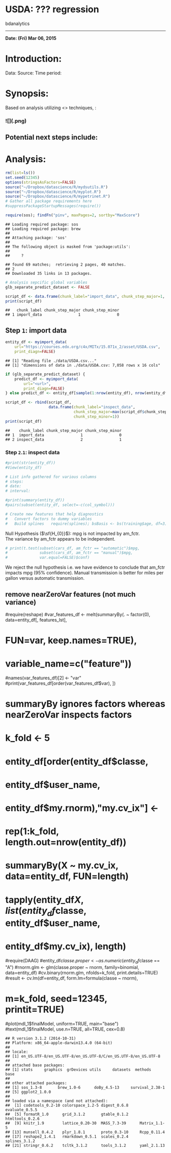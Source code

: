 # USDA: ??? regression
bdanalytics  

**  **    
**Date: (Fri) Mar 06, 2015**    

# Introduction:  

Data: 
Source: 
Time period: 



# Synopsis:

Based on analysis utilizing <> techniques, <conclusion heading>:  

### ![](<filename>.png)

## Potential next steps include:

# Analysis: 

```r
rm(list=ls())
set.seed(12345)
options(stringsAsFactors=FALSE)
source("~/Dropbox/datascience/R/mydsutils.R")
source("~/Dropbox/datascience/R/myplot.R")
source("~/Dropbox/datascience/R/mypetrinet.R")
# Gather all package requirements here
#suppressPackageStartupMessages(require())

require(sos); findFn("pinv", maxPages=2, sortby="MaxScore")
```

```
## Loading required package: sos
## Loading required package: brew
## 
## Attaching package: 'sos'
## 
## The following object is masked from 'package:utils':
## 
##     ?
```

```
## found 69 matches;  retrieving 2 pages, 40 matches.
## 2 
## Downloaded 35 links in 13 packages.
```

```r
# Analysis sepcific global variables
glb_separate_predict_dataset <- FALSE

script_df <- data.frame(chunk_label="import_data", chunk_step_major=1, chunk_step_minor=0)
print(script_df)
```

```
##   chunk_label chunk_step_major chunk_step_minor
## 1 import_data                1                0
```

## Step `1`: import data

```r
entity_df <- myimport_data(
    url="https://courses.edx.org/c4x/MITx/15.071x_2/asset/USDA.csv", 
    print_diagn=FALSE)
```

```
## [1] "Reading file ./data/USDA.csv..."
## [1] "dimensions of data in ./data/USDA.csv: 7,058 rows x 16 cols"
```

```r
if (glb_separate_predict_dataset) {
    predict_df <- myimport_data(
        url="<url>", 
        print_diagn=FALSE)
} else predict_df <- entity_df[sample(1:nrow(entity_df), nrow(entity_df) / 1000),]     

script_df <- rbind(script_df, 
                   data.frame(chunk_label="inspect_data", 
                              chunk_step_major=max(script_df$chunk_step_major)+1, 
                              chunk_step_minor=1))
print(script_df)
```

```
##    chunk_label chunk_step_major chunk_step_minor
## 1  import_data                1                0
## 2 inspect_data                2                1
```

### Step `2`.`1`: inspect data

```r
#print(str(entity_df))
#View(entity_df)

# List info gathered for various columns
# steps:
# date:
# interval:

#print(summary(entity_df))
#pairs(subset(entity_df, select=-c(col_symbol)))

# Create new features that help diagnostics
#   Convert factors to dummy variables
#   Build splines   require(splines); bsBasis <- bs(training$age, df=3)
```

Null Hypothesis ($\sf{H_{0}}$): mpg is not impacted by am_fctr.  
The variance by am_fctr appears to be independent. 

```r
# print(t.test(subset(cars_df, am_fctr == "automatic")$mpg, 
#              subset(cars_df, am_fctr == "manual")$mpg, 
#              var.equal=FALSE)$conf)
```
We reject the null hypothesis i.e. we have evidence to conclude that am_fctr impacts mpg (95% confidence). Manual transmission is better for miles per gallon versus automatic transmission.

## remove nearZeroVar features (not much variance)
#require(reshape)
#var_features_df <- melt(summaryBy(. ~ factor(0), data=entity_df[, features_lst], 
#                             FUN=var, keep.names=TRUE), 
#                             variable_name=c("feature"))
#names(var_features_df)[2] <- "var"
#print(var_features_df[order(var_features_df$var), ])
# summaryBy ignores factors whereas nearZeroVar inspects factors

# k_fold <- 5
# entity_df[order(entity_df$classe, 
#                   entity_df$user_name, 
#                   entity_df$my.rnorm),"my.cv_ix"] <- 
#     rep(1:k_fold, length.out=nrow(entity_df))
# summaryBy(X ~ my.cv_ix, data=entity_df, FUN=length)
# tapply(entity_df$X, list(entity_df$classe, entity_df$user_name, 
#                            entity_df$my.cv_ix), length)

#require(DAAG)
#entity_df$classe.proper <- as.numeric(entity_df$classe == "A")
#rnorm.glm <- glm(classe.proper ~ rnorm, family=binomial, data=entity_df)
#cv.binary(rnorm.glm, nfolds=k_fold, print.details=TRUE)
#result <- cv.lm(df=entity_df, form.lm=formula(classe ~ rnorm), 
#                    m=k_fold, seed=12345, printit=TRUE)

#plot(mdl_1$finalModel, uniform=TRUE, main="base")
#text(mdl_1$finalModel, use.n=TRUE, all=TRUE, cex=0.8)



```
## R version 3.1.2 (2014-10-31)
## Platform: x86_64-apple-darwin13.4.0 (64-bit)
## 
## locale:
## [1] en_US.UTF-8/en_US.UTF-8/en_US.UTF-8/C/en_US.UTF-8/en_US.UTF-8
## 
## attached base packages:
## [1] stats     graphics  grDevices utils     datasets  methods   base     
## 
## other attached packages:
## [1] sos_1.3-8       brew_1.0-6      doBy_4.5-13     survival_2.38-1
## [5] ggplot2_1.0.0  
## 
## loaded via a namespace (and not attached):
##  [1] codetools_0.2-10 colorspace_1.2-5 digest_0.6.8     evaluate_0.5.5  
##  [5] formatR_1.0      grid_3.1.2       gtable_0.1.2     htmltools_0.2.6 
##  [9] knitr_1.9        lattice_0.20-30  MASS_7.3-39      Matrix_1.1-5    
## [13] munsell_0.4.2    plyr_1.8.1       proto_0.3-10     Rcpp_0.11.4     
## [17] reshape2_1.4.1   rmarkdown_0.5.1  scales_0.2.4     splines_3.1.2   
## [21] stringr_0.6.2    tcltk_3.1.2      tools_3.1.2      yaml_2.1.13
```
